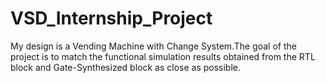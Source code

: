 # VSD_Internship_Project
My design is a Vending Machine with Change System.The goal of the project is to match the functional simulation results obtained from the RTL block and Gate-Synthesized block as close as possible.
